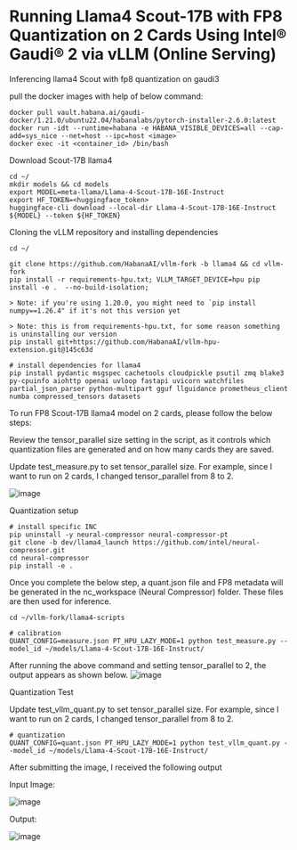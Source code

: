 # Running Llama4 Scout-17B with FP8 Quantization on 2 Cards Using Intel® Gaudi® 2 via vLLM (Online Serving)

Inferencing llama4 Scout with fp8 quantization on gaudi3

pull the docker images with help of below command:
```
docker pull vault.habana.ai/gaudi-docker/1.21.0/ubuntu22.04/habanalabs/pytorch-installer-2.6.0:latest
docker run -idt --runtime=habana -e HABANA_VISIBLE_DEVICES=all --cap-add=sys_nice --net=host --ipc=host <image>
docker exec -it <container_id> /bin/bash
```

Download Scout-17B llama4

```
cd ~/
mkdir models && cd models
export MODEL=meta-llama/Llama-4-Scout-17B-16E-Instruct
export HF_TOKEN=<huggingface_token>
huggingface-cli download --local-dir Llama-4-Scout-17B-16E-Instruct ${MODEL} --token ${HF_TOKEN}
```


Cloning the vLLM repository and installing dependencies
```
cd ~/

git clone https://github.com/HabanaAI/vllm-fork -b llama4 && cd vllm-fork
pip install -r requirements-hpu.txt; VLLM_TARGET_DEVICE=hpu pip install -e .  --no-build-isolation;

> Note: if you're using 1.20.0, you might need to `pip install numpy==1.26.4" if it's not this version yet

> Note: this is from requirements-hpu.txt, for some reason something is uninstalling our version
pip install git+https://github.com/HabanaAI/vllm-hpu-extension.git@145c63d

# install dependencies for llama4
pip install pydantic msgspec cachetools cloudpickle psutil zmq blake3 py-cpuinfo aiohttp openai uvloop fastapi uvicorn watchfiles partial_json_parser python-multipart gguf llguidance prometheus_client numba compressed_tensors datasets
```

To run FP8 Scout-17B llama4 model on 2 cards, please follow the below steps:

Review the tensor_parallel size setting in the script, as it controls which quantization files are generated and on how many cards they are saved.

Update test_measure.py to set tensor_parallel size. For example, since I want to run on 2 cards, I changed tensor_parallel from 8 to 2.

![image](https://github.com/user-attachments/assets/1c6dc2b4-c77a-4b50-94ca-31dc8ecced9f)

Quantization setup
```
# install specific INC
pip uninstall -y neural-compressor neural-compressor-pt
git clone -b dev/llama4_launch https://github.com/intel/neural-compressor.git
cd neural-compressor
pip install -e .
```

Once you complete the below step, a quant.json file and FP8 metadata will be generated in the nc_workspace (Neural Compressor) folder. These files are then used for inference.
```
cd ~/vllm-fork/llama4-scripts

# calibration
QUANT_CONFIG=measure.json PT_HPU_LAZY_MODE=1 python test_measure.py --model_id ~/models/Llama-4-Scout-17B-16E-Instruct/
```
After running the above command and setting tensor_parallel to 2, the output appears as shown below.
![image](https://github.com/user-attachments/assets/c8cdc0c7-42e6-4514-b77d-7ba53d1beb83)

Quantization Test

Update test_vllm_quant.py to set tensor_parallel size. For example, since I want to run on 2 cards, I changed tensor_parallel from 8 to 2.
```
# quantization
QUANT_CONFIG=quant.json PT_HPU_LAZY_MODE=1 python test_vllm_quant.py --model_id ~/models/Llama-4-Scout-17B-16E-Instruct/
```
After submitting the image, I received the following output

Input Image:

![image](https://github.com/user-attachments/assets/8d8b7da3-08d7-41e9-b55f-77657b372545)

Output:

![image](https://github.com/user-attachments/assets/4ba57fb9-e62c-4d7e-a237-08b3aafeb9d0)




